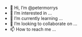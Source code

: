 - 👋 Hi, I’m @petermorrys
- 👀 I’m interested in ...
- 🌱 I’m currently learning ...
- 💞️ I’m looking to collaborate on ...
- 📫 How to reach me ...

<!---
petermorrys/petermorrys is a ✨ special ✨ repository because its `README.md` (this file) appears on your GitHub profile.
You can click the Preview link to take a look at your changes.
--->
